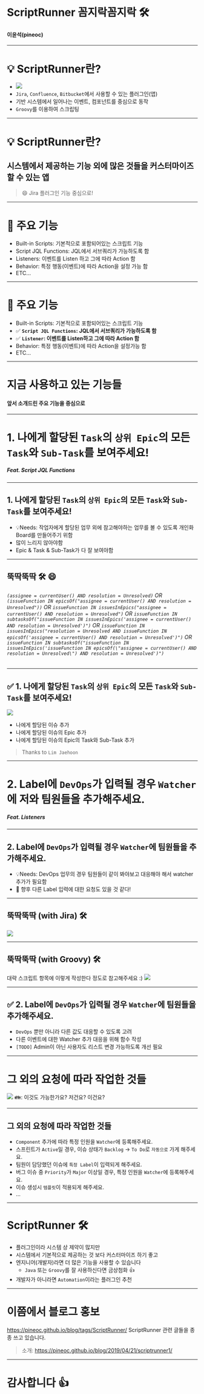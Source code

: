 ScriptRunner 꼼지락꼼지락 :hammer_and_wrench:
===
<!-- page_number: true -->
#### 이윤석(pineoc)

---
# :bulb: ScriptRunner란?

- ![](https://scriptrunner.adaptavist.com/latest/images/SR-web-logo.png)
- `Jira`, `Confluence`, `Bitbucket`에서 사용할 수 있는 플러그인(앱)
- 기반 시스템에서 일어나는 이벤트, 컴포넌트를 중심으로 동작
- `Groovy`를 이용하여 스크립팅
---
# :bulb: ScriptRunner란?

## 시스템에서 제공하는 기능 외에 많은 것들을 커스터마이즈 할 수 있는 앱
> :smile: Jira 플러그인 기능 중심으로!

---
# :book: 주요 기능
- Built-in Scripts: 기본적으로 포함되어있는 스크립트 기능
- Script JQL Functions: JQL에서 서브쿼리가 가능하도록 함
- Listeners: 이벤트를 Listen 하고 그에 따라 Action 함
- Behavior: 특정 행동(이벤트)에 따라 Action을 설정 가능 함
- ETC...

---
# :book: 주요 기능
- Built-in Scripts: 기본적으로 포함되어있는 스크립트 기능
- :white_check_mark: **`Script JQL Functions`: JQL에서 서브쿼리가 가능하도록 함**
- :white_check_mark: **`Listener`: 이벤트를 Listen하고 그에 따라 Action 함**
- Behavior: 특정 행동(이벤트)에 따라 Action을 설정가능 함
- ETC...

---
# 지금 사용하고 있는 기능들
#### 앞서 소개드린 주요 기능을 중심으로

---
# 1. 나에게 할당된 `Task`의 `상위 Epic`의 모든 `Task`와 `Sub-Task`를 보여주세요!
##### Feat. Script JQL Functions

---
## 1. 나에게 할당된 `Task`의 `상위 Epic`의 모든 `Task`와 `Sub-Task`를 보여주세요!
- :bulb:Needs: 작업자에게 할당된 업무 외에 참고해야하는 업무를 볼 수 있도록 개인화 Board를 만들어주기 위함
- 많이 느리지 않아야함
- Epic & Task & Sub-Task가 다 잘 보여야함

---
## 뚝딱뚝딱 :hammer_and_wrench: :smile:

###### `(assignee = currentUser() AND resolution = Unresolved)` OR `(issueFunction IN epicsOf("assignee = currentUser() AND resolution = Unresolved"))` OR `issueFunction IN issuesInEpics("assignee = currentUser() AND resolution = Unresolved")` OR `issueFunction IN subtasksOf("issueFunction IN issuesInEpics('assignee = currentUser() AND resolution = Unresolved')")` OR `issueFunction IN issuesInEpics("resolution = Unresolved AND issueFunction IN epicsOf('assignee = currentUser() AND resolution = Unresolved')")` OR `issueFunction IN subtasksOf("issueFunction IN issuesInEpics('issueFunction IN epicsOf(\"assignee = currentUser() AND resolution = Unresolved\") AND resolution = Unresolved')")`

---
## :white_check_mark: 1. 나에게 할당된 `Task`의 `상위 Epic`의 모든 `Task`와 `Sub-Task`를 보여주세요!

![](/Users/pineoc/Downloads/sc-jql3.png)
- 나에게 할당된 이슈 추가
- 나에게 할당된 이슈의 Epic 추가
- 나에게 할당된 이슈의 Epic의 Task와 Sub-Task 추가
> Thanks to `Lim Jaehoon`

---
# 2. Label에 `DevOps`가 입력될 경우 `Watcher`에 저와 팀원들을 추가해주세요.
##### Feat. Listeners

---
## 2. Label에 `DevOps`가 입력될 경우 `Watcher`에 팀원들을 추가해주세요.
- :bulb:Needs: DevOps 업무의 경우 팀원들이 같이 봐야보고 대응해야 해서 watcher 추가가 필요함
- :thinking: 향후 다른 Label 입력에 대한 요청도 있을 것 같다!

---
## 뚝딱뚝딱 (with Jira) :hammer_and_wrench:
![](/Users/pineoc/Downloads/sc-l2.png)

---
## 뚝딱뚝딱 (with Groovy) :hammer_and_wrench:
대략 스크립트 항목에 이렇게 작성한다 정도로 참고해주세요 :)
![](/Users/pineoc/Downloads/sc-l1.png)

---

## :white_check_mark: 2. Label에 `DevOps`가 입력될 경우 `Watcher`에 팀원들을 추가해주세요.

- `DevOps` 뿐만 아니라 다른 값도 대응할 수 있도록 고려
- 다른 이벤트에 대한 Watcher 추가 대응을 위해 함수 작성
- `[TODO]` Admin이 아닌 사용자도 리스트 변경 가능하도록 개선 필요

---
# 그 외의 요청에 따라 작업한 것들
![](https://live.staticflickr.com/8573/16614043072_e9a9be0a0b_z.jpg)
:family:: 이것도 가능한가요? 저건요? 이건요? 

---
## 그 외의 요청에 따라 작업한 것들

- `Component` 추가에 따라 특정 인원을 `Watcher`에 등록해주세요.
- 스프린트가 `Active`일 경우,
이슈 상태가 `Backlog` -> `To Do`로 `자동으로` 가게 해주세요.
- 팀원이 담당했던 이슈에 `특정 Label`이 입력되게 해주세요.
- 버그 이슈 중 `Priority`가 `Major` 이상일 경우,
특정 인원을 `Watcher`에 등록해주세요.
- 이슈 생성시 `템플릿`이 적용되게 해주세요.
- ...

---
# ScriptRunner :hammer_and_wrench:
- 플러그인이라 시스템 상 제약이 많지만
- 시스템에서 기본적으로 제공하는 것 보다 커스터마이즈 하기 좋고
- 엔지니어(개발자)라면 더 많은 기능을 사용할 수 있습니다
  - `Java` 또는 `Groovy`를 잘 사용하신다면 금상첨화 :+1:
- 개발자가 아니라면 `Automation`이라는 플러그인 추천

---
# 이쯤에서 블로그 홍보
https://pineoc.github.io/blog/tags/ScriptRunner/
ScriptRunner 관련 글들을 종종 쓰고 있습니다.
> 소개: https://pineoc.github.io/blog/2019/04/21/scriptrunner1/

---
# 감사합니다 :+1:
